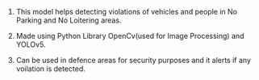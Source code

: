 1. This model helps detecting violations of vehicles and people in No Parking and No Loitering areas.

2. Made using Python Library OpenCv(used for Image Processing) and YOLOv5.

3. Can be used in defence areas for security purposes and it alerts if any voilation is detected.
   
